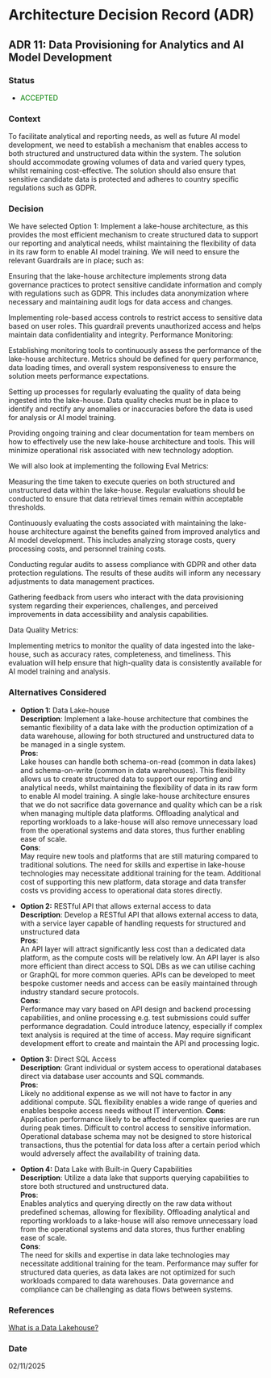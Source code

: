 # Architecture Decision Record (ADR)

## ADR 11: Data Provisioning for Analytics and AI Model Development

### Status
- <span style="color:green">ACCEPTED</span>

### Context
To facilitate analytical and reporting needs, as well as future AI model development, 
we need to establish a mechanism that enables access to both structured and unstructured data within the system.
The solution should accommodate growing volumes of data and varied query types, whilst remaining cost-effective. 
The solution should also ensure that sensitive candidate data is protected and adheres to country specific regulations such as GDPR.

### Decision
We have selected Option 1: Implement a lake-house architecture, as this provides the most efficient mechanism to create structured data to support our reporting and analytical needs, 
whilst maintaining the flexibility of data in its raw form to enable AI model training. We will need to ensure the relevant Guardrails are in place; such as:

Ensuring that the lake-house architecture implements strong data governance practices to protect sensitive candidate information and comply with regulations such as GDPR. This includes data anonymization where necessary and maintaining audit logs for data access and changes.

Implementing role-based access controls to restrict access to sensitive data based on user roles. This guardrail prevents unauthorized access and helps maintain data confidentiality and integrity.
Performance Monitoring:

Establishing monitoring tools to continuously assess the performance of the lake-house architecture. Metrics should be defined for query performance, data loading times, and overall system responsiveness to ensure the solution meets performance expectations.

Setting up processes for regularly evaluating the quality of data being ingested into the lake-house. Data quality checks must be in place to identify and rectify any anomalies or inaccuracies before the data is used for analysis or AI model training.

Providing ongoing training and clear documentation for team members on how to effectively use the new lake-house architecture and tools. This will minimize operational risk associated with new technology adoption.

We will also look at implementing the following Eval Metrics:

Measuring the time taken to execute queries on both structured and unstructured data within the lake-house. Regular evaluations should be conducted to ensure that data retrieval times remain within acceptable thresholds.

Continuously evaluating the costs associated with maintaining the lake-house architecture against the benefits gained from improved analytics and AI model development. This includes analyzing storage costs, query processing costs, and personnel training costs.

Conducting regular audits to assess compliance with GDPR and other data protection regulations. The results of these audits will inform any necessary adjustments to data management practices.

Gathering feedback from users who interact with the data provisioning system regarding their experiences, challenges, and perceived improvements in data accessibility and analysis capabilities.

Data Quality Metrics:

Implementing metrics to monitor the quality of data ingested into the lake-house, such as accuracy rates, completeness, and timeliness. This evaluation will help ensure that high-quality data is consistently available for AI model training and analysis.

### Alternatives Considered
- **Option 1:** Data Lake-house  
  **Description**: Implement a lake-house architecture that combines the semantic flexibility of a data lake with the production optimization of a data warehouse,
  allowing for both structured and unstructured data to be managed in a single system.  
  **Pros**:     
  Lake houses can handle both schema-on-read (common in data lakes) and schema-on-write (common in data warehouses).
  This flexibility allows us to create structured data to support our reporting and analytical needs, whilst maintaining the flexibility of data in its raw form to enable AI model training. 
  A single lake-house architecture ensures that we do not sacrifice data governance and quality which can be a risk when managing multiple data platforms. Offloading analytical and reporting workloads
  to a lake-house will also remove unnecessary load from the operational systems and data stores, thus further enabling ease of scale.  
  **Cons**:     
  May require new tools and platforms that are still maturing compared to traditional solutions.
  The need for skills and expertise in lake-house technologies may necessitate additional training for the team. Additional cost of supporting this new platform, data storage and data transfer costs vs providing access
  to operational data stores directly. 


- **Option 2:** RESTful API that allows external access to data     
  **Description**: Develop a RESTful API that allows external access to data, with a service layer capable of handling requests for structured and unstructured data    
  **Pros**:     
  An API layer will attract significantly less cost than a dedicated data platform, as the compute costs will be relatively low. An API layer is also more efficient than direct access to SQL DBs
  as we can utilise caching or GraphQL for more common queries. APIs can be developed to meet bespoke customer needs and access can be easily maintained through industry standard secure protocols.   
  **Cons**:     
  Performance may vary based on API design and backend processing capabilities, and online processing e.g. test submissions could suffer performance degradation. Could introduce latency, especially if complex text analysis is required at the time of access. 
  May require significant development effort to create and maintain the API and processing logic.


- **Option 3:** Direct SQL Access   
  **Description**: Grant individual or system access to operational databases direct via database user accounts and SQL commands.    
  **Pros**:     
  Likely no additional expense as we will not have to factor in any additional compute. SQL flexibility enables a wide range of queries and enables bespoke access needs without IT intervention.
  **Cons**:     
  Application performance likely to be affected if complex queries are run during peak times. Difficult to control access to sensitive information. Operational database schema may not
  be designed to store historical transactions, thus the potential for data loss after a certain period which would adversely affect the availability of training data. 


- **Option 4:** Data Lake with Built-in Query Capabilities  
  **Description**: Utilize a data lake that supports querying capabilities to store both structured and unstructured data.  
  **Pros**:     
  Enables analytics and querying directly on the raw data without predefined schemas, allowing for flexibility. Offloading analytical and reporting workloads
  to a lake-house will also remove unnecessary load from the operational systems and data stores, thus further enabling ease of scale.       
  **Cons**:     
  The need for skills and expertise in data lake technologies may necessitate additional training for the team. Performance may suffer for structured data queries, 
  as data lakes are not optimized for such workloads compared to data warehouses. Data governance and compliance can be challenging as data flows between systems.

### References
[What is a Data Lakehouse?](https://docs.databricks.com/en/lakehouse/index.html)

### Date
02/11/2025
